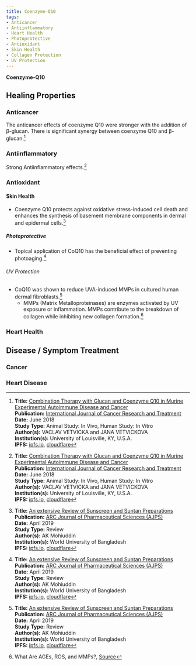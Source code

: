 ```yaml
---
title: Coenzyme-Q10
tags:
- Anticancer
- Antiinflammatory
- Heart Health
- Photoprotective
- Antioxidant
- Skin Health
- Collagen Protection
- UV Protection
---
```

**Coenzyme-Q10**

## Healing Properties

### Anticancer

The anticancer effects of coenzyme Q10 were stronger with the addition of β-glucan. There is significant synergy between coenzyme Q10 and β-glucan.[^1]

### Antiinflammatory

Strong Antiinflammatory effects.[^1]

### Antioxidant

#### Skin Health

- Coenzyme Q10 protects against oxidative stress-induced cell death and enhances the synthesis of basement membrane components in dermal and epidermal cells.[^2]

##### Photoprotective

- Topical application of CoQ10 has the beneficial effect of preventing photoaging.[^2]

###### UV Protection

- CoQ10 was shown to reduce UVA-induced MMPs in cultured human dermal fibroblasts.[^2]
  - MMPs (Matrix Metalloproteinases) are enzymes activated by UV exposure or inflammation. MMPs contribute to the breakdown of collagen while inhibiting new collagen formation.[^3]

### Heart Health

## Disease / Symptom Treatment

### Cancer

### Heart Disease

[^1]: **Title:** [Combination Therapy with Glucan and Coenzyme Q10 in Murine Experimental Autoimmune Disease and Cancer](http://ar.iiarjournals.org/content/38/6/3291.full)<br>
**Publication:** [International Journal of Cancer Research and Treatment](http://ar.iiarjournals.org/)<br>
**Date:** June 2018<br>
**Study Type:** Animal Study: In Vivo, Human Study: In Vitro<br>
**Author(s):** VACLAV VETVICKA and JANA VETVICKOVA<br>
**Institution(s):** University of Louisville, KY, U.S.A.<br>
**IPFS:** [ipfs.io](https://ipfs.io/ipfs/QmZEAVKmwtmkHhS9kFaXx4havFKL15dvDwyfrRF3AKBLxv), [cloudflare](https://cloudflare-ipfs.com/ipfs/QmZEAVKmwtmkHhS9kFaXx4havFKL15dvDwyfrRF3AKBLxv)

[^2]: **Title:** [An extensive Review of Sunscreen and Suntan Preparations](https://dx.doi.org/10.20431/2455-1538.0502002)<br>
**Publication:** [ARC Journal of Pharmaceutical Sciences (AJPS)](https://www.arcjournals.org/journal-of-pharmaceutical-sciences)<br>
**Date:** April 2019<br>
**Study Type:** Review<br>
**Author(s):** AK Mohiuddin<br>
**Institution(s):** World University of Bangladesh<br>
**IPFS:** [ipfs.io](https://ipfs.io/ipfs/QmP44Np3GuqW4MhCty6Xd19nMxQa7oU3JCe1CWGuv3UuxJ), [cloudflare](https://cloudflare-ipfs.com/ipfs/QmP44Np3GuqW4MhCty6Xd19nMxQa7oU3JCe1CWGuv3UuxJ)

[^3]: What Are AGEs, ROS, and MMPs?, [Source](https://www.dermalogica.com/what-are-AGEs,-ROS,-and-MMPs?/ys_skinaging_9,default,pg.html)

[^4]: **Title:** []()<br>
**Publication:** []()<br>
**Date:** <br>
**Study Type:** Animal Study, Commentary, Human Study: In Vitro - In Vivo - In Silico, Human: Case Report, Meta Analysis, Review<br>
**Author(s):** <br>
**Institutions:** <br>
**IPFS:** [ipfs.io](https://ipfs.io/ipfs/), [cloudflare](https://cloudflare-ipfs.com/ipfs/)

[^5]: **Title:** []()<br>
**Publication:** []()<br>
**Date:** <br>
**Study Type:** Animal Study, Commentary, Human Study: In Vitro - In Vivo - In Silico, Human: Case Report, Meta Analysis, Review<br>
**Author(s):** <br>
**Institutions:** <br>
**IPFS:** [ipfs.io](https://ipfs.io/ipfs/), [cloudflare](https://cloudflare-ipfs.com/ipfs/)